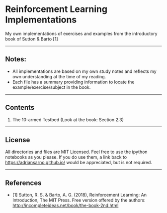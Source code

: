 # Reinforcement Learning Implementations
My own implementations of exercises and examples from the introductory book of Sutton & Barto [1]

-----
## Notes: 
- All implementations are based on my own study notes and reflects my own understanding at the time of my reading.
- Each file has a summary providing information to locate the example/exercise/subject in the book.

---
## Contents
01. The 10-armed Testbed (Look at the book: Section 2.3)

---
## License
All directories and files are MIT Licensed. Feel free to use the ipython notebooks as you please.
If you do use them, a link back to https://adriansarno.github.io/ would be appreciated, but is not required.

---
## References
- [1] Sutton, R. S. & Barto, A. G. (2018), Reinforcement Learning: An Introduction, The MIT Press.
Free version offered by the authors: http://incompleteideas.net/book/the-book-2nd.html
